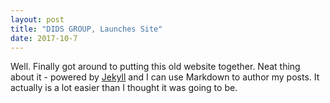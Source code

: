 ```yaml
---
layout: post
title: "DIDS GROUP, Launches Site"
date: 2017-10-7
---
```


Well. Finally got around to putting this old website together. Neat thing about it - powered by [Jekyll](http://jekyllrb.com) and I can use Markdown to author my posts. It actually is a lot easier than I thought it was going to be.

